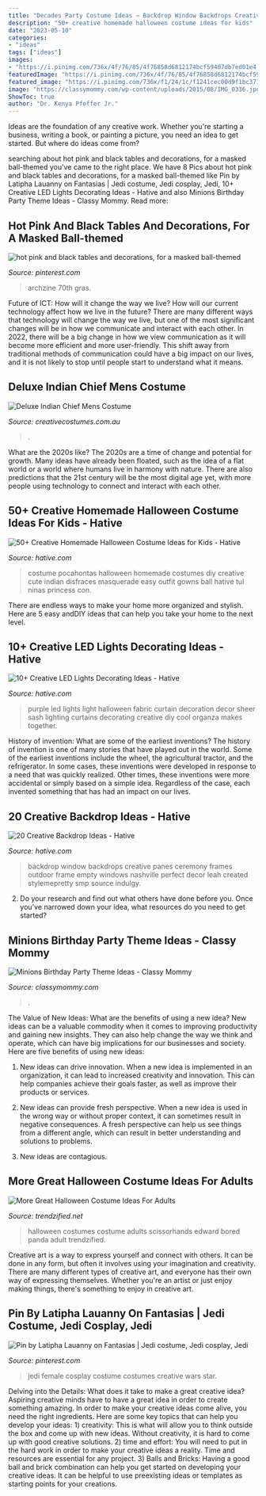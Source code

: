 ```yaml
---
title: "Decades Party Costume Ideas ~ Backdrop Window Backdrops Creative Panes Ceremony Frames Outdoor Frame Empty Windows Nashville Perfect Decor Leah Created Stylemepretty Smp Source Indulgy"
description: "50+ creative homemade halloween costume ideas for kids"
date: "2023-05-10"
categories:
- "ideas"
tags: ["ideas"]
images:
- "https://i.pinimg.com/736x/4f/76/85/4f76858d6812174bcf59407db7ed01e4.jpg"
featuredImage: "https://i.pinimg.com/736x/4f/76/85/4f76858d6812174bcf59407db7ed01e4.jpg"
featured_image: "https://i.pinimg.com/736x/f1/24/1c/f1241cec00d9f1bc3710f958d7fc5e2f.jpg"
image: "https://classymommy.com/wp-content/uploads/2015/08/IMG_0336.jpg"
ShowToc: true
author: "Dr. Kenya Pfeffer Jr."
---
```



Ideas are the foundation of any creative work. Whether you're starting a business, writing a book, or painting a picture, you need an idea to get started. But where do ideas come from?

	

		
searching about hot pink and black tables and decorations, for a masked ball-themed you've came to the right place. We have 8 Pics about hot pink and black tables and decorations, for a masked ball-themed like Pin by Latipha Lauanny on Fantasias | Jedi costume, Jedi cosplay, Jedi, 10+ Creative LED Lights Decorating Ideas - Hative and also Minions Birthday Party Theme Ideas - Classy Mommy. Read more:
		
    
## Hot Pink And Black Tables And Decorations, For A Masked Ball-themed

<img loading=lazy src="https://i.pinimg.com/736x/f1/24/1c/f1241cec00d9f1bc3710f958d7fc5e2f.jpg" onerror="this.onerror=null;this.src='https://tse2.mm.bing.net/th?id=OIP.wmlQJJEqgipKTUwq8TYa9wHaJ3&amp;pid=15.1';" alt="hot pink and black tables and decorations, for a masked ball-themed">

_Source: pinterest.com_

>archzine 70th gras. 

	

Future of ICT: How will it change the way we live?
How will our current technology affect how we live in the future? 
There are many different ways that technology will change the way we live, but one of the most significant changes will be in how we communicate and interact with each other. In 2022, there will be a big change in how we view communication as it will become more efficient and more user-friendly. This shift away from traditional methods of communication could have a big impact on our lives, and it is not likely to stop until people start to understand what it means.

    
## Deluxe Indian Chief Mens Costume

<img loading=lazy src="https://www.creativecostumes.com.au/wp-content/uploads/2015/08/BCP_8490-768x1024.jpg" onerror="this.onerror=null;this.src='https://tse1.mm.bing.net/th?id=OIP.pLQVujb4BLlPLXRI432xDgHaJ4&amp;pid=15.1';" alt="Deluxe Indian Chief Mens Costume">

_Source: creativecostumes.com.au_

>. 

	

What are the 2020s like?
The 2020s are a time of change and potential for growth. Many ideas have already been floated, such as the idea of a flat world or a world where humans live in harmony with nature. There are also predictions that the 21st century will be the most digital age yet, with more people using technology to connect and interact with each other.

    
## 50+ Creative Homemade Halloween Costume Ideas For Kids - Hative

<img loading=lazy src="https://hative.com/wp-content/uploads/2014/03/costumes-for-kids/47-little-girl-pocahontas-costume.jpg" onerror="this.onerror=null;this.src='https://tse1.mm.bing.net/th?id=OIP.RDAWghs0BoC6ZYbBoxSOWAHaKZ&amp;pid=15.1';" alt="50+ Creative Homemade Halloween Costume Ideas for Kids - Hative">

_Source: hative.com_

>costume pocahontas halloween homemade costumes diy creative cute indian disfraces masquerade easy outfit gowns ball hative tul ninas princess con. 

	

There are endless ways to make your home more organized and stylish. Here are 5 easy andDIY ideas that can help you take your home to the next level.

    
## 10+ Creative LED Lights Decorating Ideas - Hative

<img loading=lazy src="https://hative.com/wp-content/uploads/2014/08/led-light-decorating/5-led-light-curtain.jpg" onerror="this.onerror=null;this.src='https://tse1.mm.bing.net/th?id=OIP.9er6BojsWgrIzx1PssNEmAHaLH&amp;pid=15.1';" alt="10+ Creative LED Lights Decorating Ideas - Hative">

_Source: hative.com_

>purple led lights light halloween fabric curtain decoration decor sheer sash lighting curtains decorating creative diy cool organza makes together. 

	

History of invention: What are some of the earliest inventions?
The history of invention is one of many stories that have played out in the world. Some of the earliest inventions include the wheel, the agricultural tractor, and the refrigerator. In some cases, these inventions were developed in response to a need that was quickly realized. Other times, these inventions were more accidental or simply based on a simple idea. Regardless of the case, each invented something that has had an impact on our lives.

    
## 20 Creative Backdrop Ideas - Hative

<img loading=lazy src="https://hative.com/wp-content/uploads/2014/12/backdrop-ideas/3-creative-backdrop-ideas.jpg" onerror="this.onerror=null;this.src='https://tse1.mm.bing.net/th?id=OIP.hy99jvfeKtuCOEc16-4yQwHaLO&amp;pid=15.1';" alt="20 Creative Backdrop Ideas - Hative">

_Source: hative.com_

>backdrop window backdrops creative panes ceremony frames outdoor frame empty windows nashville perfect decor leah created stylemepretty smp source indulgy. 

	

2. Do your research and find out what others have done before you. Once you've narrowed down your idea, what resources do you need to get started? 

    
## Minions Birthday Party Theme Ideas - Classy Mommy

<img loading=lazy src="https://classymommy.com/wp-content/uploads/2015/08/IMG_0336.jpg" onerror="this.onerror=null;this.src='https://tse3.mm.bing.net/th?id=OIP.EeCMJwmRcwA-KeoIb0oVSgHaJ4&amp;pid=15.1';" alt="Minions Birthday Party Theme Ideas - Classy Mommy">

_Source: classymommy.com_

>. 

	

The Value of New Ideas: What are the benefits of using a new idea?
New ideas can be a valuable commodity when it comes to improving productivity and gaining new insights. They can also help change the way we think and operate, which can have big implications for our businesses and society. Here are five benefits of using new ideas:
1. New ideas can drive innovation. When a new idea is implemented in an organization, it can lead to increased creativity and innovation. This can help companies achieve their goals faster, as well as improve their products or services.

2. New ideas can provide fresh perspective. When a new idea is used in the wrong way or without proper context, it can sometimes result in negative consequences. A fresh perspective can help us see things from a different angle, which can result in better understanding and solutions to problems.

3. New ideas are contagious.

    
## More Great Halloween Costume Ideas For Adults

<img loading=lazy src="http://www.trendzified.net/wp-content/uploads/2014/10/lexwardscissorhands2011__700.jpg" onerror="this.onerror=null;this.src='https://tse1.mm.bing.net/th?id=OIP.8Tf3VPshPshqX4jnFzIn-wHaJ3&amp;pid=15.1';" alt="More Great Halloween Costume Ideas For Adults">

_Source: trendzified.net_

>halloween costumes costume adults scissorhands edward bored panda adult trendzified. 

	

Creative art is a way to express yourself and connect with others. It can be done in any form, but often it involves using your imagination and creativity. There are many different types of creative art, and everyone has their own way of expressing themselves. Whether you're an artist or just enjoy making things, there's something to enjoy in creative art.

    
## Pin By Latipha Lauanny On Fantasias | Jedi Costume, Jedi Cosplay, Jedi

<img loading=lazy src="https://i.pinimg.com/736x/4f/76/85/4f76858d6812174bcf59407db7ed01e4.jpg" onerror="this.onerror=null;this.src='https://tse3.mm.bing.net/th?id=OIP.4YJMi74SB2pGLno8vwUuQAHaJ4&amp;pid=15.1';" alt="Pin by Latipha Lauanny on Fantasias | Jedi costume, Jedi cosplay, Jedi">

_Source: pinterest.com_

>jedi female cosplay costume costumes creative wars star. 

	

Delving into the Details: What does it take to make a great creative idea?
Aspiring creative minds have to have a great idea in order to create something amazing. In order to make your creative ideas come alive, you need the right ingredients. Here are some key topics that can help you develop your ideas: 1) creativity: This is what will allow you to think outside the box and come up with new ideas. Without creativity, it is hard to come up with good creative solutions. 2) time and effort: You will need to put in the hard work in order to make your creative ideas a reality. Time and resources are essential for any project. 3) Balls and Bricks: Having a good ball and brick combination can help you get started on developing your creative ideas. It can be helpful to use preexisting ideas or templates as starting points for your creations.

